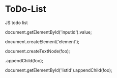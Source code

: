 # ToDo-List
JS todo list

document.getElementById('inputid').value;

document.createElement('element');

document.createTextNode(foo);

.appendChild(foo);

document.getElementById('listId').appendChild(foo);

